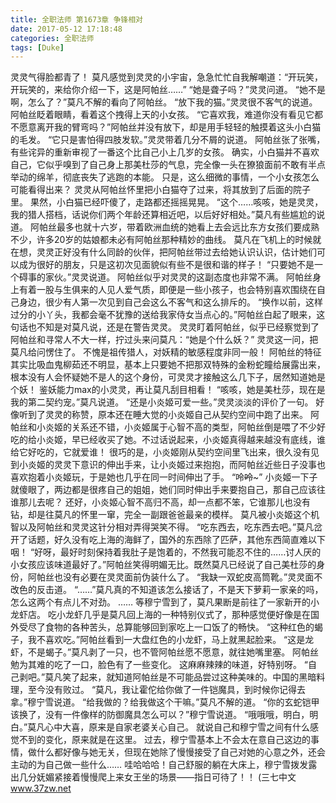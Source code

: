 ```yaml
---
title: 全职法师 第1673章 争锋相对
date: 2017-05-12 17:18:48
categories: 全职法师
tags: [Duke]
---
```


灵灵气得脸都青了！
莫凡感觉到灵灵的小宇宙，急急忙忙自我解嘲道：“开玩笑，开玩笑的，来给你介绍一下，这是阿帕丝……”
“她是聋子吗？”灵灵问道。
“她不是啊，怎么了？”莫凡不解的看向了阿帕丝。
“放下我的猫。”灵灵很不客气的说道。
阿帕丝眨着眼睛，看着这个拽得上天的小女孩。
“它喜欢我，难道你没有看见它都不愿意离开我的臂弯吗？”阿帕丝并没有放下，却是用手轻轻的触摸着这头小白猫的毛发。
“它只是害怕得四肢发软。”灵灵带着几分不屑的说道。
阿帕丝张了张嘴，有些诧异的重新审视了一番这个比自己小上几岁的女孩。
确实，小白猫并不喜欢自己，它似乎嗅到了自己身上那美杜莎的气息，完全像一头在獠狼面前不敢有半点举动的绵羊，彻底丧失了逃跑的本能。
只是，这么细微的事情，一个小女孩怎么可能看得出来？
灵灵从阿帕丝怀里把小白猫夺了过来，将其放到了后面的院子里。
果然，小白猫已经吓傻了，走路都还摇摇晃晃。
“这个……咳咳，她是灵灵，我的猎人搭档，话说你们两个年龄还算相近吧，以后好好相处。”莫凡有些尴尬的说道。
阿帕丝最多也就十六岁，带着欧洲血统的她看上去会远比东方女孩们要成熟不少，许多20岁的姑娘都未必有阿帕丝那种精妙的曲线。
莫凡在飞机上的时候就在想，灵灵正好没有什么同龄的伙伴，把阿帕丝带过去给她认识认识，估计她们可以成为很好的朋友，只是这初次见面貌似有些不是很和谐的样子！
“只要她不是一个碍事的家伙。”灵灵说道。
阿帕丝似乎对灵灵的这副态度也非常不满。
阿帕丝身上有着一股与生俱来的人见人爱气质，即便是一些小孩子，也会特别喜欢围绕在自己身边，很少有人第一次见到自己会这么不客气和这么排斥的。
“换作以前，这样过分的小丫头，我都会毫不犹豫的送给我家侍女当点心的。”阿帕丝白起了眼来，这句话也不知是对莫凡说，还是在警告灵灵。
灵灵盯着阿帕丝，似乎已经察觉到了阿帕丝和寻常人不大一样，拧过头来问莫凡：“她是个什么妖？”
灵灵这一问，把莫凡给问愣住了。
不愧是祖传猎人，对妖精的敏感程度非同一般！
阿帕丝的特征其实比吸血鬼柳茹还不明显，基本上只要她不把那双特殊的金粉蛇瞳给展露出来，根本没有人会怀疑她不是人的这个身份，可灵灵才接触这么几下子，居然知道她是个妖！
鉴妖能力max的小灵灵，再让莫凡刮目相看！
“咳咳，她是美杜莎，现在是我的第二契约宠。”莫凡说道。
“还是小炎姬可爱一些。”灵灵淡淡的评价了一句。
好像听到了灵灵的称赞，原本还在睡大觉的小炎姬自己从契约空间中跑了出来。
阿帕丝和小炎姬的关系还不错，小炎姬属于心智不高的类型，阿帕丝倒是喂了不少好吃的给小炎姬，早已经收买了她。不过话说起来，小炎姬真得越来越没有底线，谁给它好吃的，它就爱谁！
很巧的是，小炎姬刚从契约空间里飞出来，很久没有见到小炎姬的灵灵下意识的伸出手来，让小炎姬过来抱抱，而阿帕丝近些日子没事也喜欢抱着小炎姬玩，于是她也几乎在同一时间伸出了手。
“呤~~呤~~~”
小炎姬一下子就傻眼了，两边都是很疼自己的姐姐，她们同时伸出手来要抱自己，那自己应该往谁那儿去呢？
还好，小炎姬心智不高归不高，却一点都不笨，它谁那儿也没有钻，却是往莫凡的怀里一窜，完全一副跟爸爸最亲的模样。
莫凡被小炎姬这个机智以及阿帕丝和灵灵这针分相对弄得哭笑不得。
“吃东西去，吃东西去吧。”莫凡岔开了话题，好久没有吃上海的海鲜了，国外的东西除了匹萨，其他东西简直难以下咽！
“好呀，最好时刻保持着我肚子是饱着的，不然我可能忍不住的……讨人厌的小女孩应该味道最好了。”阿帕丝笑得明媚无比。既然莫凡已经说了自己美杜莎的身份，阿帕丝也没有必要在灵灵面前伪装什么了。
“我缺一双蛇皮高筒靴。”灵灵面不改色的反击道。
“……”莫凡真的不知道该怎么接话了，不是天下萝莉一家亲的吗，怎么这两个有点儿不对劲。
……
等穆宁雪到了，莫凡果断是前往了一家新开的小龙虾店。
吃小龙虾几乎是莫凡回上海的一种特别仪式了，那种感觉便好像是在国外受尽了食物的各种苦头，总算能够回到家吃上一口饭了的畅快。
“这种红色的蝎子，我不喜欢吃。”阿帕丝看到一大盘红色的小龙虾，马上就黑起脸来。
“这是龙虾，不是蝎子。”莫凡剥了一只，也不管阿帕丝愿不愿意，就往她嘴里塞。
阿帕丝勉为其难的吃了一口，脸色有了一些变化。
这麻麻辣辣的味道，好特别呀。
“自己剥吧。”莫凡笑了起来，就知道阿帕丝是不可能品尝过这种美味的。中国的黑暗料理，至今没有败过。
“莫凡，我让霍佗给你做了一件铠魔具，到时候你记得去拿。”穆宁雪说道。
“给我做的？给我做这个干嘛。”莫凡不解的道。
“你的玄蛇铠甲该换了，没有一件像样的防御魔具怎么可以？”穆宁雪说道。
“哦哦哦，明白，明白。”莫凡心中大喜，原来是自家老婆关心自己。
就说自己和穆宁雪之间有什么感觉不到的变化，原来就是在这里。
过去，穆宁雪基本上不会太在意自己这边的事情，做什么都好像与她无关，但现在她除了慢慢接受了自己对她的心意之外，还会主动的为自己做一些什么……
哇哈哈哈！自己舒服的躺在大床上，穆宁雪拨发露出几分妩媚紧接着慢慢爬上来女王坐的场景——指日可待了！！
(三七中文 www.37zw.net